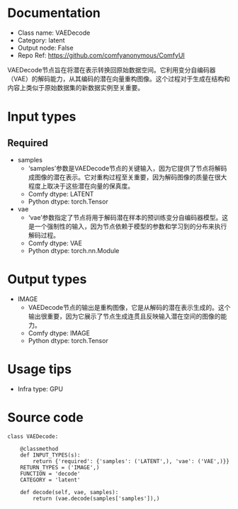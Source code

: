 # Documentation
- Class name: VAEDecode
- Category: latent
- Output node: False
- Repo Ref: https://github.com/comfyanonymous/ComfyUI

VAEDecode节点旨在将潜在表示转换回原始数据空间。它利用变分自编码器（VAE）的解码能力，从其编码的潜在向量重构图像。这个过程对于生成在结构和内容上类似于原始数据集的新数据实例至关重要。

# Input types
## Required
- samples
    - ‘samples’参数是VAEDecode节点的关键输入，因为它提供了节点将解码成图像的潜在表示。它对重构过程至关重要，因为解码图像的质量在很大程度上取决于这些潜在向量的保真度。
    - Comfy dtype: LATENT
    - Python dtype: torch.Tensor
- vae
    - ‘vae’参数指定了节点将用于解码潜在样本的预训练变分自编码器模型。这是一个强制性的输入，因为节点依赖于模型的参数和学习到的分布来执行解码过程。
    - Comfy dtype: VAE
    - Python dtype: torch.nn.Module

# Output types
- IMAGE
    - VAEDecode节点的输出是重构图像，它是从解码的潜在表示生成的。这个输出很重要，因为它展示了节点生成连贯且反映输入潜在空间的图像的能力。
    - Comfy dtype: IMAGE
    - Python dtype: torch.Tensor

# Usage tips
- Infra type: GPU

# Source code
```
class VAEDecode:

    @classmethod
    def INPUT_TYPES(s):
        return {'required': {'samples': ('LATENT',), 'vae': ('VAE',)}}
    RETURN_TYPES = ('IMAGE',)
    FUNCTION = 'decode'
    CATEGORY = 'latent'

    def decode(self, vae, samples):
        return (vae.decode(samples['samples']),)
```